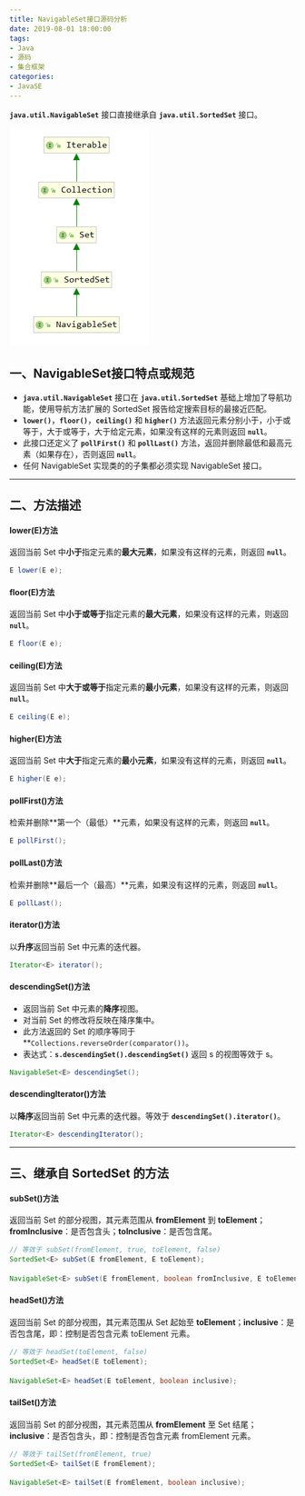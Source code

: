 ```yaml
---
title: NavigableSet接口源码分析
date: 2019-08-01 18:00:00
tags:
- Java
- 源码
- 集合框架
categories:
- JavaSE
---
```


**`java.util.NavigableSet`** 接口直接继承自 **`java.util.SortedSet`** 接口。

![NavigableSet接口继承关系](NavigableSet-source-analysis/NavigableSet1.png "NavigableSet接口继承关系")

<!-- more -->

## 一、NavigableSet接口特点或规范

- **`java.util.NavigableSet`** 接口在 **`java.util.SortedSet`** 基础上增加了导航功能，使用导航方法扩展的 SortedSet 报告给定搜索目标的最接近匹配。
- **`lower()`**，**`floor()`**，**`ceiling()`** 和 **`higher()`** 方法返回元素分别小于，小于或等于，大于或等于，大于给定元素，如果没有这样的元素则返回 **`null`**。
- 此接口还定义了 **`pollFirst()`** 和 **`pollLast()`** 方法，返回并删除最低和最高元素（如果存在），否则返回 **`null`**。
- 任何 NavigableSet 实现类的的子集都必须实现 NavigableSet 接口。

---

## 二、方法描述

#### lower(E)方法

返回当前 Set 中**小于**指定元素的**最大元素**，如果没有这样的元素，则返回 **`null`**。
```java
E lower(E e);
```

#### floor(E)方法

返回当前 Set 中**小于或等于**指定元素的**最大元素**，如果没有这样的元素，则返回 **`null`**。
```java
E floor(E e);
```

#### ceiling(E)方法

返回当前 Set 中**大于或等于**指定元素的**最小元素**，如果没有这样的元素，则返回 **`null`**。
```java
E ceiling(E e);
```

#### higher(E)方法

返回当前 Set 中**大于**指定元素的**最小元素**，如果没有这样的元素，则返回 **`null`**。
```java
E higher(E e);
```

#### pollFirst()方法

检索并删除**第一个（最低）**元素，如果没有这样的元素，则返回 **`null`**。
```java
E pollFirst();
```

#### pollLast()方法

检索并删除**最后一个（最高）**元素，如果没有这样的元素，则返回 **`null`**。
```java
E pollLast();
```

#### iterator()方法

以**升序**返回当前 Set 中元素的迭代器。
```java
Iterator<E> iterator();
```

#### descendingSet()方法

- 返回当前 Set 中元素的**降序**视图。
- 对当前 Set 的修改将反映在降序集中。
- 此方法返回的 Set 的顺序等同于 **`Collections.reverseOrder(comparator())`。
- 表达式：**`s.descendingSet().descendingSet()`** 返回 s 的视图等效于 s。

```java
NavigableSet<E> descendingSet();
```

#### descendingIterator()方法

以**降序**返回当前 Set 中元素的迭代器。等效于 **`descendingSet().iterator()`**。
```java
Iterator<E> descendingIterator();
```

---

## 三、继承自 SortedSet 的方法

#### subSet()方法

返回当前 Set 的部分视图，其元素范围从 **fromElement** 到 **toElement**；**fromInclusive**：是否包含头；**toInclusive**：是否包含尾。
```java
// 等效于 subSet(fromElement, true, toElement, false)
SortedSet<E> subSet(E fromElement, E toElement);

NavigableSet<E> subSet(E fromElement, boolean fromInclusive, E toElement, boolean toInclusive);
```

#### headSet()方法

返回当前 Set 的部分视图，其元素范围从 Set 起始至 **toElement**；**inclusive**：是否包含尾，即：控制是否包含元素 toElement 元素。
```java
// 等效于 headSet(toElement, false)
SortedSet<E> headSet(E toElement);

NavigableSet<E> headSet(E toElement, boolean inclusive);
```

#### tailSet()方法

返回当前 Set 的部分视图，其元素范围从 **fromElement** 至 Set 结尾；**inclusive**：是否包含头，即：控制是否包含元素 fromElement 元素。
```java
// 等效于 tailSet(fromElement, true)
SortedSet<E> tailSet(E fromElement);

NavigableSet<E> tailSet(E fromElement, boolean inclusive);
```
